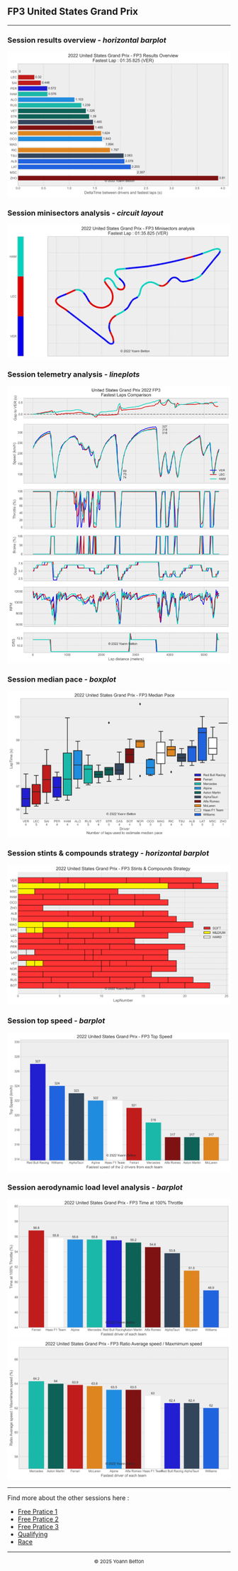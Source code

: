 ## FP3 United States Grand Prix

---

### Session results overview - *horizontal barplot*

<img src="/output/2022-10-23_United_States_Grand_Prix/fp3_results_overview_white.svg?raw=true"/>

### Session minisectors analysis - *circuit layout*

<img src="/output/2022-10-23_United_States_Grand_Prix/fp3_minisectors_analysis_white.svg?raw=true"/>

### Session telemetry analysis - *lineplots*

<img src="/output/2022-10-23_United_States_Grand_Prix/fp3_telemetry_analysis_white.svg?raw=true"/>

### Session median pace - *boxplot*

<img src="/output/2022-10-23_United_States_Grand_Prix/fp3_median_pace_white.svg?raw=true"/>

### Session stints & compounds strategy - *horizontal barplot*

<img src="/output/2022-10-23_United_States_Grand_Prix/fp3_stints_compounds_stategy_white.svg?raw=true"/>

### Session top speed - *barplot*

<img src="/output/2022-10-23_United_States_Grand_Prix/topspeed_fp3_white.svg?raw=true"/>

### Session aerodynamic load level analysis - *barplot*

<img src="/output/2022-10-23_United_States_Grand_Prix/fp3_maximum_throttle_white.svg?raw=true"/>

<img src="/output/2022-10-23_United_States_Grand_Prix/fp3_speed_ratio_white.svg?raw=true"/>

--- 

Find more about the other sessions here :
  - [Free Pratice 1](/page/FP1/2022-10-23_United_States_Grand_Prix)  
  - [Free Pratice 2](/page/FP2/2022-10-23_United_States_Grand_Prix) 
  - [Free Pratice 3](/page/FP3/2022-10-23_United_States_Grand_Prix)
  - [Qualifying](/page/Qualifying/2022-10-23_United_States_Grand_Prix) 
  - [Race](/page/Race/2022-10-23_United_States_Grand_Prix)

---

<div style="text-align: center">
  <p style="font-size:11px">&copy; 2025 Yoann Betton</p>
</div>

<!-- ---

<p style="font-size:11px">Page generated from <a href="https://github.com/yoannbtn/yoannbtn.github.io">github.com/yoannbtn</a>.</p> -->